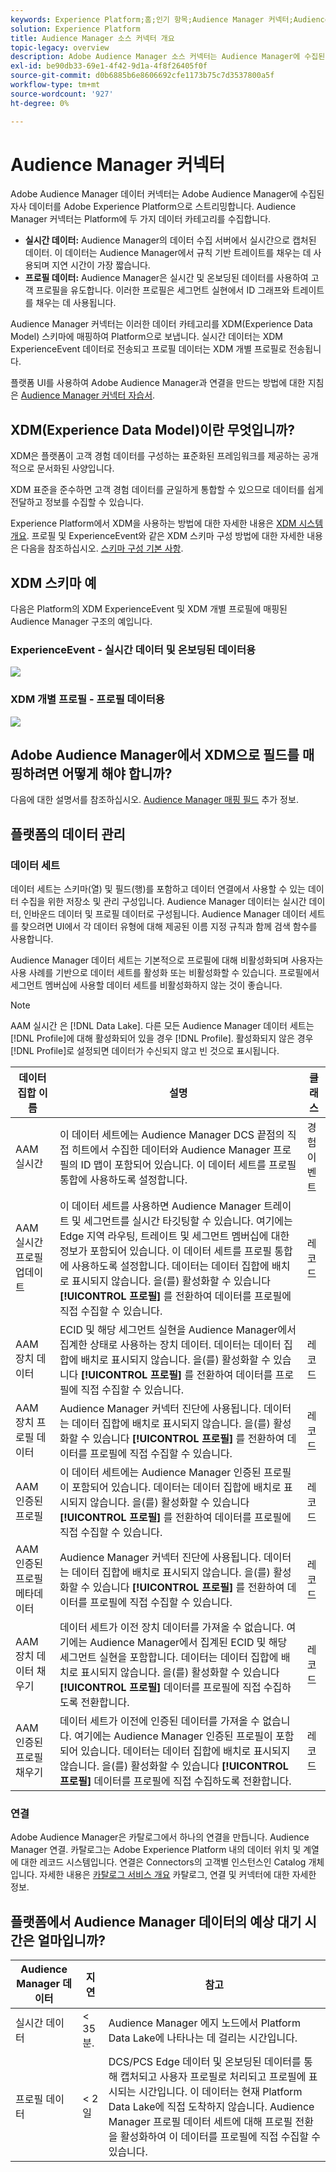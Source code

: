 ```yaml
---
keywords: Experience Platform;홈;인기 항목;Audience Manager 커넥터;Audience Manager;audience manager
solution: Experience Platform
title: Audience Manager 소스 커넥터 개요
topic-legacy: overview
description: Adobe Audience Manager 소스 커넥터는 Audience Manager에 수집된 자사 데이터를 Adobe Experience Platform으로 스트리밍합니다.
exl-id: be90db33-69e1-4f42-9d1a-4f8f26405f0f
source-git-commit: d0b6885b6e8606692cfe1173b75c7d3537800a5f
workflow-type: tm+mt
source-wordcount: '927'
ht-degree: 0%

---
```


# Audience Manager 커넥터

Adobe Audience Manager 데이터 커넥터는 Adobe Audience Manager에 수집된 자사 데이터를 Adobe Experience Platform으로 스트리밍합니다. Audience Manager 커넥터는 Platform에 두 가지 데이터 카테고리를 수집합니다.

- **실시간 데이터:** Audience Manager의 데이터 수집 서버에서 실시간으로 캡처된 데이터. 이 데이터는 Audience Manager에서 규칙 기반 트레이트를 채우는 데 사용되며 지연 시간이 가장 짧습니다.
- **프로필 데이터:** Audience Manager은 실시간 및 온보딩된 데이터를 사용하여 고객 프로필을 유도합니다. 이러한 프로필은 세그먼트 실현에서 ID 그래프와 트레이트를 채우는 데 사용됩니다.

Audience Manager 커넥터는 이러한 데이터 카테고리를 XDM(Experience Data Model) 스키마에 매핑하여 Platform으로 보냅니다. 실시간 데이터는 XDM ExperienceEvent 데이터로 전송되고 프로필 데이터는 XDM 개별 프로필로 전송됩니다.

플랫폼 UI를 사용하여 Adobe Audience Manager과 연결을 만드는 방법에 대한 지침은 [Audience Manager 커넥터 자습서](../../tutorials/ui/create/adobe-applications/audience-manager.md).

## XDM(Experience Data Model)이란 무엇입니까?

XDM은 플랫폼이 고객 경험 데이터를 구성하는 표준화된 프레임워크를 제공하는 공개적으로 문서화된 사양입니다.

XDM 표준을 준수하면 고객 경험 데이터를 균일하게 통합할 수 있으므로 데이터를 쉽게 전달하고 정보를 수집할 수 있습니다.

Experience Platform에서 XDM을 사용하는 방법에 대한 자세한 내용은 [XDM 시스템 개요](../../../xdm/home.md). 프로필 및 ExperienceEvent와 같은 XDM 스키마 구성 방법에 대한 자세한 내용은 다음을 참조하십시오. [스키마 구성 기본 사항](../../../xdm/schema/composition.md).

## XDM 스키마 예

다음은 Platform의 XDM ExperienceEvent 및 XDM 개별 프로필에 매핑된 Audience Manager 구조의 예입니다.

### ExperienceEvent - 실시간 데이터 및 온보딩된 데이터용

![](images/aam-experience-events-for-dcs-and-onboarding-data.png)

### XDM 개별 프로필 - 프로필 데이터용

![](images/aam-profile-xdm-for-profile-data.png)

## Adobe Audience Manager에서 XDM으로 필드를 매핑하려면 어떻게 해야 합니까?

다음에 대한 설명서를 참조하십시오. [Audience Manager 매핑 필드](./mapping/audience-manager.md) 추가 정보.

## 플랫폼의 데이터 관리

### 데이터 세트

데이터 세트는 스키마(열) 및 필드(행)를 포함하고 데이터 연결에서 사용할 수 있는 데이터 수집을 위한 저장소 및 관리 구성입니다. Audience Manager 데이터는 실시간 데이터, 인바운드 데이터 및 프로필 데이터로 구성됩니다. Audience Manager 데이터 세트를 찾으려면 UI에서 각 데이터 유형에 대해 제공된 이름 지정 규칙과 함께 검색 함수를 사용합니다.

Audience Manager 데이터 세트는 기본적으로 프로필에 대해 비활성화되며 사용자는 사용 사례를 기반으로 데이터 세트를 활성화 또는 비활성화할 수 있습니다. 프로필에서 세그먼트 멤버십에 사용할 데이터 세트를 비활성화하지 않는 것이 좋습니다.

>[!NOTE]
>
>AAM 실시간 은 [!DNL Data Lake]. 다른 모든 Audience Manager 데이터 세트는 [!DNL Profile]에 대해 활성화되어 있을 경우 [!DNL Profile]. 활성화되지 않은 경우 [!DNL Profile]로 설정되면 데이터가 수신되지 않고 빈 것으로 표시됩니다.

| 데이터 집합 이름 | 설명 | 클래스 |
| --- | --- | --- |
| AAM 실시간 | 이 데이터 세트에는 Audience Manager DCS 끝점의 직접 히트에서 수집한 데이터와 Audience Manager 프로필의 ID 맵이 포함되어 있습니다. 이 데이터 세트를 프로필 통합에 사용하도록 설정합니다. | 경험 이벤트 |
| AAM 실시간 프로필 업데이트 | 이 데이터 세트를 사용하면 Audience Manager 트레이트 및 세그먼트를 실시간 타깃팅할 수 있습니다. 여기에는 Edge 지역 라우팅, 트레이트 및 세그먼트 멤버십에 대한 정보가 포함되어 있습니다. 이 데이터 세트를 프로필 통합에 사용하도록 설정합니다. 데이터는 데이터 집합에 배치로 표시되지 않습니다. 을(를) 활성화할 수 있습니다 **[!UICONTROL 프로필]** 를 전환하여 데이터를 프로필에 직접 수집할 수 있습니다. | 레코드 |
| AAM 장치 데이터 | ECID 및 해당 세그먼트 실현을 Audience Manager에서 집계한 상태로 사용하는 장치 데이터. 데이터는 데이터 집합에 배치로 표시되지 않습니다. 을(를) 활성화할 수 있습니다 **[!UICONTROL 프로필]** 를 전환하여 데이터를 프로필에 직접 수집할 수 있습니다. | 레코드 |
| AAM 장치 프로필 데이터 | Audience Manager 커넥터 진단에 사용됩니다. 데이터는 데이터 집합에 배치로 표시되지 않습니다. 을(를) 활성화할 수 있습니다 **[!UICONTROL 프로필]** 를 전환하여 데이터를 프로필에 직접 수집할 수 있습니다. | 레코드 |
| AAM 인증된 프로필 | 이 데이터 세트에는 Audience Manager 인증된 프로필이 포함되어 있습니다. 데이터는 데이터 집합에 배치로 표시되지 않습니다. 을(를) 활성화할 수 있습니다 **[!UICONTROL 프로필]** 를 전환하여 데이터를 프로필에 직접 수집할 수 있습니다. | 레코드 |
| AAM 인증된 프로필 메타데이터 | Audience Manager 커넥터 진단에 사용됩니다. 데이터는 데이터 집합에 배치로 표시되지 않습니다. 을(를) 활성화할 수 있습니다 **[!UICONTROL 프로필]** 를 전환하여 데이터를 프로필에 직접 수집할 수 있습니다. | 레코드 |
| AAM 장치 데이터 채우기 | 데이터 세트가 이전 장치 데이터를 가져올 수 없습니다. 여기에는 Audience Manager에서 집계된 ECID 및 해당 세그먼트 실현을 포함합니다. 데이터는 데이터 집합에 배치로 표시되지 않습니다. 을(를) 활성화할 수 있습니다 **[!UICONTROL 프로필]** 데이터를 프로필에 직접 수집하도록 전환합니다. | 레코드 |
| AAM 인증된 프로필 채우기 | 데이터 세트가 이전에 인증된 데이터를 가져올 수 없습니다. 여기에는 Audience Manager 인증된 프로필이 포함되어 있습니다. 데이터는 데이터 집합에 배치로 표시되지 않습니다. 을(를) 활성화할 수 있습니다 **[!UICONTROL 프로필]** 데이터를 프로필에 직접 수집하도록 전환합니다. | 레코드 |

### 연결

Adobe Audience Manager은 카탈로그에서 하나의 연결을 만듭니다. Audience Manager 연결. 카탈로그는 Adobe Experience Platform 내의 데이터 위치 및 계열에 대한 레코드 시스템입니다. 연결은 Connectors의 고객별 인스턴스인 Catalog 개체입니다. 자세한 내용은 [카탈로그 서비스 개요](../../../catalog/home.md) 카탈로그, 연결 및 커넥터에 대한 자세한 정보.

## 플랫폼에서 Audience Manager 데이터의 예상 대기 시간은 얼마입니까?

| Audience Manager 데이터 | 지연 | 참고 |
| --- | --- | --- |
| 실시간 데이터 | &lt; 35분. | Audience Manager 에지 노드에서 Platform Data Lake에 나타나는 데 걸리는 시간입니다. |
| 프로필 데이터 | &lt; 2일 | DCS/PCS Edge 데이터 및 온보딩된 데이터를 통해 캡처되고 사용자 프로필로 처리되고 프로필에 표시되는 시간입니다. 이 데이터는 현재 Platform Data Lake에 직접 도착하지 않습니다. Audience Manager 프로필 데이터 세트에 대해 프로필 전환을 활성화하여 이 데이터를 프로필에 직접 수집할 수 있습니다. |
